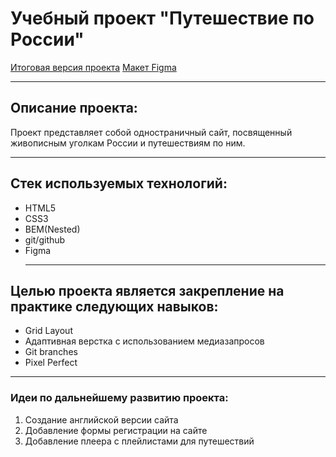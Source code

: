 # Учебный проект "Путешествие по России"

[Итоговая версия проекта]( https://artemilyen.github.io/russian-travel/index.html)
[Макет Figma](https://www.figma.com/file/5S2WSbEFL6awjVWJ0NWL8Q/Sprint-3_-Russia-_-desktop-%2B-mobile?node-id=62863%3A870)

---

## Описание проекта:

Проект представляет собой одностраничный сайт, посвященный живописным уголкам России и путешествиям по ним.

---

## Стек используемых технологий:

- HTML5
- CSS3
- BEM(Nested)
- git/github
- Figma
  ***

## Целью проекта является закрепление на практике следующих навыков:

- Grid Layout
- Адаптивная верстка с использованием медиазапросов
- Git branches
- Pixel Perfect

---

### Идеи по дальнейшему развитию проекта:

1. Создание английской версии сайта
2. Добавление формы регистрации на сайте
3. Добавление плеера с плейлистами для путешествий
